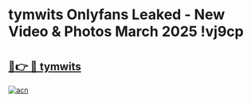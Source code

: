 # tymwits Onlyfans Leaked - New Video & Photos March 2025 !vj9cp

# <h2><a href="https://dg9k0m.iuczelnia.edu.pl?title=tymwits&ref=vj9cp">🔗👉 🔴 tymwits</a></h2>

[![acn](https://github.com/user-attachments/assets/0f9c940e-d8b0-45ae-aac7-cd30a18b3e1c)](https://dg9k0m.iuczelnia.edu.pl?title=tymwits&ref=vj9cp)

